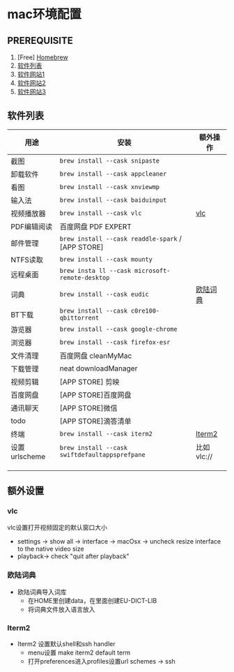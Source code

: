 # mac环境配置

## PREREQUISITE

1. [Free] [Homebrew](https://formulae.brew.sh/)
1. [软件列表](https://github.com/jaywcjlove/awesome-mac/blob/master/README-zh.md)
1. [软件网站1](https://nmac.to/now/)
1. [软件网站2](https://cmacked.com/)
1. [软件网站3](https://www.macbed.com/)



## 软件列表

| 用途          | 安装                                              | 额外操作              |
| ------------- | ------------------------------------------------- | --------------------- |
| 截图          | `brew install --cask snipaste`                    |                       |
| 卸载软件      | `brew install --cask appcleaner`                  |                       |
| 看图          | `brew install --cask xnviewmp`                    |                       |
| 输入法        | `brew install --cask baiduinput`                  |                       |
| 视频播放器    | `brew install --cask vlc`                         | [ vlc ](#vlc)         |
| PDF编辑阅读   | 百度网盘 PDF EXPERT                               |                       |
| 邮件管理      | `brew install --cask readdle-spark` / [APP STORE] |                       |
| NTFS读取      | `brew install --cask mounty`                      |                       |
| 远程桌面      | `brew insta ll --cask microsoft-remote-desktop`   |                       |
| 词典          | `brew install --cask eudic`                       | [欧陆词典](#欧陆词典) |
| BT下载        | `brew install --cask c0re100-qbittorrent`         |                       |
| 游览器        | `brew install --cask google-chrome `              |                       |
| 浏览器        | `brew install --cask firefox-esr`                 |                       |
| 文件清理      | 百度网盘 cleanMyMac                               |                       |
| 下载管理      | neat downloadManager                              |                       |
| 视频剪辑      | [APP STORE] 剪映                                  |                       |
| 百度网盘      | [APP STORE]百度网盘                               |                       |
| 通讯聊天      | [APP STORE]微信                                   |                       |
| todo          | [APP STORE]滴答清单                               |                       |
| 终端          | `brew install --cask iterm2`                      | [Iterm2](#Iterm2)     |
| 设置urlscheme | `brew install --cask swiftdefaultappsprefpane`    | 比如 vlc://           |
|               |                                                   |                       |
|               |                                                   |                       |
|               |                                                   |                       |



## 额外设置

### vlc

vlc设置打开视频固定的默认窗口大小
* settings -> show all -> interface -> macOsx -> uncheck resize interface to the native video size
* playback-> check "quit after playback"

### 欧陆词典

* 欧陆词典导入词库
  * 在HOME里创建data，在里面创建EU-DICT-LIB
  * 将词典文件放入语言放入

### Iterm2

* Iterm2 设置默认shell和ssh handler
  * menu设置 make iterm2 default term
  * 打开preferences进入profiles设置url schemes -> ssh